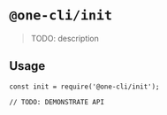 # `@one-cli/init`

> TODO: description

## Usage

```
const init = require('@one-cli/init');

// TODO: DEMONSTRATE API
```
